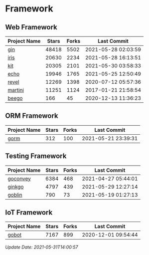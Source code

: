 # Framework

## Web Framework
| Project Name | Stars | Forks | Last Commit |
| ------------ | ----- | ----- | ----------- |
| [gin](https://github.com/gin-gonic/gin) | 48418 | 5502 | 2021-05-28 02:03:59 |
| [iris](https://github.com/kataras/iris) | 20630 | 2234 | 2021-05-28 16:13:51 |
| [kit](https://github.com/go-kit/kit) | 20305 | 2101 | 2021-05-30 03:58:33 |
| [echo](https://github.com/labstack/echo) | 19946 | 1765 | 2021-05-25 12:50:49 |
| [revel](https://github.com/revel/revel) | 12269 | 1398 | 2020-07-12 05:57:36 |
| [martini](https://github.com/go-martini/martini) | 11251 | 1124 | 2017-01-21 21:58:54 |
| [beego](https://github.com/astaxie/beego) | 166 | 45 | 2020-12-13 11:36:23 |

## ORM Framework
| Project Name | Stars | Forks | Last Commit |
| ------------ | ----- | ----- | ----------- |
| [gorm](https://github.com/jinzhu/gorm) | 312 | 100 | 2021-05-21 23:39:31 |

## Testing Framework
| Project Name | Stars | Forks | Last Commit |
| ------------ | ----- | ----- | ----------- |
| [goconvey](https://github.com/smartystreets/goconvey) | 6384 | 468 | 2021-04-27 05:44:01 |
| [ginkgo](https://github.com/onsi/ginkgo) | 4797 | 439 | 2021-05-29 12:27:14 |
| [goblin](https://github.com/franela/goblin) | 790 | 73 | 2021-05-19 01:27:13 |

## IoT Framework
| Project Name | Stars | Forks | Last Commit |
| ------------ | ----- | ----- | ----------- |
| [gobot](https://github.com/hybridgroup/gobot) | 7167 | 899 | 2020-12-01 09:54:44 |

*Update Date: 2021-05-31T14:00:57*